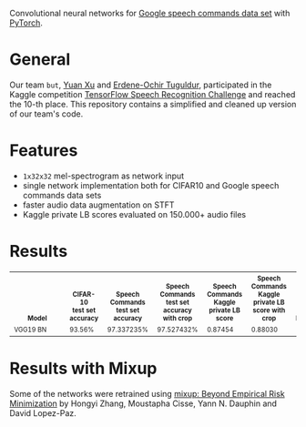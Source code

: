 Convolutional neural networks for [Google speech commands data set](https://research.googleblog.com/2017/08/launching-speech-commands-dataset.html)
with [PyTorch](http://pytorch.org/).

# General
Our team `but`, [Yuan Xu](https://github.com/xuyuan) and [Erdene-Ochir Tuguldur](https://github.com/tugstugi),
participated in the Kaggle competition [TensorFlow Speech Recognition Challenge](https://www.kaggle.com/c/tensorflow-speech-recognition-challenge)
and reached the 10-th place. This repository contains a simplified and cleaned up version of our team's code.

# Features
* `1x32x32` mel-spectrogram as network input
* single network implementation both for CIFAR10 and Google speech commands data sets
* faster audio data augmentation on STFT
* Kaggle private LB scores evaluated on 150.000+ audio files

# Results

<table><tbody>
<th valign="bottom"><sup><sub>&nbsp;&nbsp;&nbsp;&nbsp;&nbsp;&nbsp;&nbsp;&nbsp;Model&nbsp;&nbsp;&nbsp;&nbsp;&nbsp;&nbsp;&nbsp;&nbsp;</sub></sup></th>
<th valign="bottom"><sup><sub>CIFAR-10<br/>test set<br/>accuracy</sub></sup></th>
<th valign="bottom"><sup><sub>Speech Commands<br/>test set<br/>accuracy</sub></sup></th>
<th valign="bottom"><sup><sub>Speech Commands<br/>test set<br/>accuracy with crop</sub></sup></th>
<th valign="bottom"><sup><sub>Speech Commands<br/>Kaggle private LB<br/>score</sub></sup></th>
<th valign="bottom"><sup><sub>Speech Commands<br/>Kaggle private LB<br/>score with crop</sub></sup></th>
<th valign="bottom"><sup><sub>Remarks</sub></sup></th>
<tr>
<td align="left"><sup><sub>VGG19 BN</sub></sup></td>
<td align="left"><sup><sub>93.56%</sub></sup></td>
<td align="left"><sup><sub>97.337235%</sub></sup></td>
<td align="left"><sup><sub>97.527432%</sub></sup></td>
<td align="left"><sup><sub>0.87454</sub></sup></td>
<td align="left"><sup><sub>0.88030</sub></sup></td>
</tr>
</tbody></table>

# Results with Mixup

Some of the networks were retrained using [mixup: Beyond Empirical Risk Minimization](https://arxiv.org/abs/1710.09412) by Hongyi Zhang, Moustapha Cisse, Yann N. Dauphin and David Lopez-Paz.
